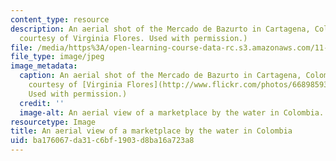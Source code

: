 ```yaml
---
content_type: resource
description: An aerial shot of the Mercado de Bazurto in Cartagena, Colombia. (Image
  courtesy of Virginia Flores. Used with permission.)
file: /media/https%3A/open-learning-course-data-rc.s3.amazonaws.com/11-975-feeding-cities-in-the-global-south-challenges-and-opportunities-for-action-in-cartagena-fall-2009/ba176067da31c6bf1903d8ba16a723a8_11-975f09-th.jpg
file_type: image/jpeg
image_metadata:
  caption: An aerial shot of the Mercado de Bazurto in Cartagena, Colombia. (Image
    courtesy of [Virginia Flores](http://www.flickr.com/photos/66898593@N00/2954280901/).
    Used with permission.)
  credit: ''
  image-alt: An aerial view of a marketplace by the water in Colombia.
resourcetype: Image
title: An aerial view of a marketplace by the water in Colombia
uid: ba176067-da31-c6bf-1903-d8ba16a723a8
---
```

